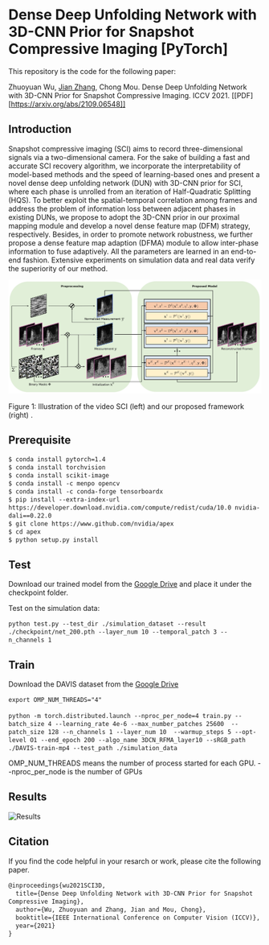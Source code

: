 # Dense Deep Unfolding Network with 3D-CNN Prior for Snapshot Compressive Imaging [PyTorch]

This repository is the code for the following paper:

Zhuoyuan Wu,  [Jian Zhang](http://jianzhang.tech/), Chong Mou. Dense Deep Unfolding Network with 3D-CNN Prior for Snapshot Compressive Imaging. ICCV 2021. [[PDF][https://arxiv.org/abs/2109.06548]]

## Introduction

Snapshot compressive imaging (SCI) aims to record three-dimensional signals via a two-dimensional camera. For the sake of building a fast and accurate SCI recovery algorithm, we incorporate the interpretability of model-based methods and the speed of learning-based ones and present a novel dense deep unfolding network (DUN) with 3D-CNN prior for SCI, where each phase is unrolled from an iteration of Half-Quadratic Splitting (HQS). To better exploit the spatial-temporal correlation among frames and address the problem of information loss between adjacent phases in existing DUNs, we propose to adopt the 3D-CNN prior in our proximal mapping module and develop a novel dense feature map (DFM) strategy, respectively. Besides, in order to promote network robustness, we further propose a dense feature map adaption (DFMA) module to allow inter-phase information to fuse adaptively. All the parameters are learned in an end-to-end fashion. Extensive experiments on simulation data and real data verify the superiority of our method. 

![SCI_cropped_page-0001](fig/SCI_cropped_page-0001.jpg)

Figure 1: Illustration of the video SCI (left) and our proposed framework (right) . 

## Prerequisite

```shell
$ conda install pytorch=1.4
$ conda install torchvision
$ conda install scikit-image
$ conda install -c menpo opencv
$ conda install -c conda-forge tensorboardx 
$ pip install --extra-index-url https://developer.download.nvidia.com/compute/redist/cuda/10.0 nvidia-dali==0.22.0
$ git clone https://www.github.com/nvidia/apex
$ cd apex
$ python setup.py install
```

## Test

Download our trained model from the [Google Drive](https://drive.google.com/file/d/1C9eWMf4hSBpPP8qLqCA_3rbQTR4XL3rm/view?usp=sharing) and place it under the checkpoint folder.

Test on the simulation data:

```shell
python test.py --test_dir ./simulation_dataset --result ./checkpoint/net_200.pth --layer_num 10 --temporal_patch 3 --n_channels 1
```

## Train

Download the DAVIS dataset from the [Google Drive](https://drive.google.com/drive/folders/1_Fg5SSsLTuUypsYg7gjQ2iGRpn3p0czs?usp=sharing)

```shell
export OMP_NUM_THREADS="4"

python -m torch.distributed.launch --nproc_per_node=4 train.py --batch_size 4 --learning_rate 4e-6 --max_number_patches 25600  --patch_size 128 --n_channels 1 --layer_num 10  --warmup_steps 5 --opt-level O1 --end_epoch 200 --algo_name 3DCN_RFMA_layer10 --sRGB_path ./DAVIS-train-mp4 --test_path ./simulation_data
```

OMP_NUM_THREADS means the number of process started for each GPU.
--nproc_per_node is the number of GPUs

## Results

![Results](E:\下载-定期清理\3DSCI\fig\Results.jpg)

## Citation
If you find the code helpful in your resarch or work, please cite the following paper.
```
@inproceedings{wu2021SCI3D,
  title={Dense Deep Unfolding Network with 3D-CNN Prior for Snapshot Compressive Imaging},
  author={Wu, Zhuoyuan and Zhang, Jian and Mou, Chong},
  booktitle={IEEE International Conference on Computer Vision (ICCV)},
  year={2021}
}
```